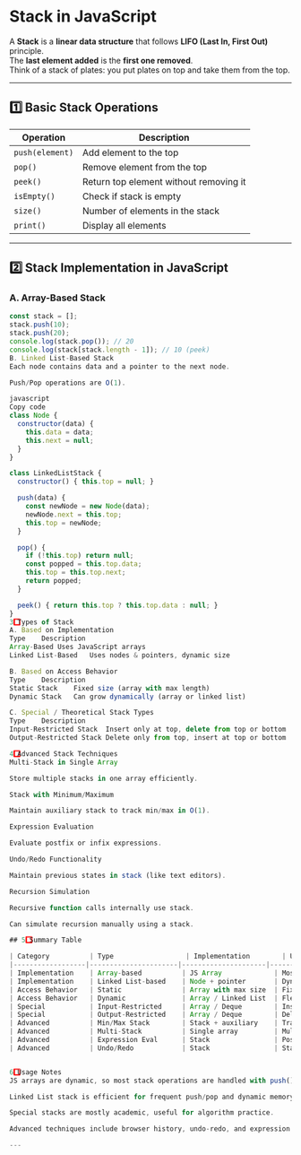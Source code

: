 # Stack in JavaScript

A **Stack** is a **linear data structure** that follows **LIFO (Last In, First Out)** principle.  
The **last element added** is the **first one removed**.  
Think of a stack of plates: you put plates on top and take them from the top.

---

## 1️⃣ Basic Stack Operations

| Operation | Description |
|-----------|-------------|
| `push(element)` | Add element to the top |
| `pop()` | Remove element from the top |
| `peek()` | Return top element without removing it |
| `isEmpty()` | Check if stack is empty |
| `size()` | Number of elements in the stack |
| `print()` | Display all elements |

---

## 2️⃣ Stack Implementation in JavaScript

### **A. Array-Based Stack**
```javascript
const stack = [];
stack.push(10);
stack.push(20);
console.log(stack.pop()); // 20
console.log(stack[stack.length - 1]); // 10 (peek)
B. Linked List-Based Stack
Each node contains data and a pointer to the next node.

Push/Pop operations are O(1).

javascript
Copy code
class Node {
  constructor(data) {
    this.data = data;
    this.next = null;
  }
}

class LinkedListStack {
  constructor() { this.top = null; }

  push(data) {
    const newNode = new Node(data);
    newNode.next = this.top;
    this.top = newNode;
  }

  pop() {
    if (!this.top) return null;
    const popped = this.top.data;
    this.top = this.top.next;
    return popped;
  }

  peek() { return this.top ? this.top.data : null; }
}
3️⃣ Types of Stack
A. Based on Implementation
Type	Description
Array-Based	Uses JavaScript arrays
Linked List-Based	Uses nodes & pointers, dynamic size

B. Based on Access Behavior
Type	Description
Static Stack	Fixed size (array with max length)
Dynamic Stack	Can grow dynamically (array or linked list)

C. Special / Theoretical Stack Types
Type	Description
Input-Restricted Stack	Insert only at top, delete from top or bottom
Output-Restricted Stack	Delete only from top, insert at top or bottom

4️⃣ Advanced Stack Techniques
Multi-Stack in Single Array

Store multiple stacks in one array efficiently.

Stack with Minimum/Maximum

Maintain auxiliary stack to track min/max in O(1).

Expression Evaluation

Evaluate postfix or infix expressions.

Undo/Redo Functionality

Maintain previous states in stack (like text editors).

Recursion Simulation

Recursive function calls internally use stack.

Can simulate recursion manually using a stack.

## 5️⃣ Summary Table

| Category          | Type                  | Implementation        | Use Case                               |
|------------------|----------------------|---------------------|---------------------------------------|
| Implementation    | Array-based          | JS Array             | Most common                            |
| Implementation    | Linked List-based    | Node + pointer       | Dynamic, O(1) operations              |
| Access Behavior   | Static               | Array with max size  | Fixed memory                           |
| Access Behavior   | Dynamic              | Array / Linked List  | Flexible memory                        |
| Special           | Input-Restricted     | Array / Deque        | Insert at top, delete from both ends  |
| Special           | Output-Restricted    | Array / Deque        | Delete from top, insert anywhere      |
| Advanced          | Min/Max Stack        | Stack + auxiliary    | Track min/max in O(1)                 |
| Advanced          | Multi-Stack          | Single array         | Multiple stacks sharing array         |
| Advanced          | Expression Eval      | Stack                | Postfix / Infix evaluation            |
| Advanced          | Undo/Redo            | Stack                | State management                       |


6️⃣ Usage Notes
JS arrays are dynamic, so most stack operations are handled with push() and pop().

Linked List stack is efficient for frequent push/pop and dynamic memory.

Special stacks are mostly academic, useful for algorithm practice.

Advanced techniques include browser history, undo-redo, and expression evaluation.

---
